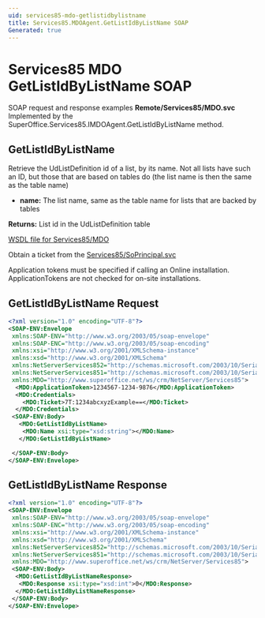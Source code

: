 ```yaml
---
uid: services85-mdo-getlistidbylistname
title: Services85.MDOAgent.GetListIdByListName SOAP
Generated: true
---
```


# Services85 MDO GetListIdByListName SOAP

SOAP request and response examples **Remote/Services85/MDO.svc**
Implemented by the <see cref="M:SuperOffice.Services85.IMDOAgent.GetListIdByListName">SuperOffice.Services85.IMDOAgent.GetListIdByListName</see> method.

## GetListIdByListName

Retrieve the UdListDefinition id of a list, by its name. Not all lists have such an ID, but those that are based on tables do (the list name is then the same as the table name)

* **name:** The list name, same as the table name for lists that are backed by tables

**Returns:** List id in the UdListDefinition table


[WSDL file for Services85/MDO](../Services85-MDO.md)

Obtain a ticket from the [Services85/SoPrincipal.svc](../SoPrincipal/index.md)

Application tokens must be specified if calling an Online installation. ApplicationTokens are not checked for on-site installations.

## GetListIdByListName Request

```xml
<?xml version="1.0" encoding="UTF-8"?>
<SOAP-ENV:Envelope
 xmlns:SOAP-ENV="http://www.w3.org/2003/05/soap-envelope"
 xmlns:SOAP-ENC="http://www.w3.org/2003/05/soap-encoding"
 xmlns:xsi="http://www.w3.org/2001/XMLSchema-instance"
 xmlns:xsd="http://www.w3.org/2001/XMLSchema"
 xmlns:NetServerServices852="http://schemas.microsoft.com/2003/10/Serialization/Arrays"
 xmlns:NetServerServices851="http://schemas.microsoft.com/2003/10/Serialization/"
 xmlns:MDO="http://www.superoffice.net/ws/crm/NetServer/Services85">
  <MDO:ApplicationToken>1234567-1234-9876</MDO:ApplicationToken>
  <MDO:Credentials>
    <MDO:Ticket>7T:1234abcxyzExample==</MDO:Ticket>
  </MDO:Credentials>
 <SOAP-ENV:Body>
   <MDO:GetListIdByListName>
    <MDO:Name xsi:type="xsd:string"></MDO:Name>
   </MDO:GetListIdByListName>

 </SOAP-ENV:Body>
</SOAP-ENV:Envelope>

```


## GetListIdByListName Response

```xml
<?xml version="1.0" encoding="UTF-8"?>
<SOAP-ENV:Envelope
 xmlns:SOAP-ENV="http://www.w3.org/2003/05/soap-envelope"
 xmlns:SOAP-ENC="http://www.w3.org/2003/05/soap-encoding"
 xmlns:xsi="http://www.w3.org/2001/XMLSchema-instance"
 xmlns:xsd="http://www.w3.org/2001/XMLSchema"
 xmlns:NetServerServices852="http://schemas.microsoft.com/2003/10/Serialization/Arrays"
 xmlns:NetServerServices851="http://schemas.microsoft.com/2003/10/Serialization/"
 xmlns:MDO="http://www.superoffice.net/ws/crm/NetServer/Services85">
 <SOAP-ENV:Body>
  <MDO:GetListIdByListNameResponse>
   <MDO:Response xsi:type="xsd:int">0</MDO:Response>
  </MDO:GetListIdByListNameResponse>
 </SOAP-ENV:Body>
</SOAP-ENV:Envelope>

```

